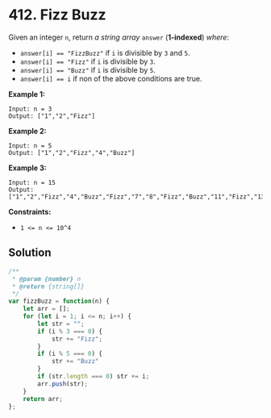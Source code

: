 # 412. Fizz Buzz

Given an integer `n`, return *a string array* `answer` (**1-indexed**) *where*:

- `answer[i] == "FizzBuzz"` if `i` is divisible by `3` and `5`.
- `answer[i] == "Fizz"` if `i` is divisible by `3`.
- `answer[i] == "Buzz"` if `i` is divisible by `5`.
- `answer[i] == i` if non of the above conditions are true.

 

**Example 1:**

```
Input: n = 3
Output: ["1","2","Fizz"]
```

**Example 2:**

```
Input: n = 5
Output: ["1","2","Fizz","4","Buzz"]
```

**Example 3:**

```
Input: n = 15
Output: ["1","2","Fizz","4","Buzz","Fizz","7","8","Fizz","Buzz","11","Fizz","13","14","FizzBuzz"]
```

 

**Constraints:**

- `1 <= n <= 10^4`

## Solution

```js
/**
 * @param {number} n
 * @return {string[]}
 */
var fizzBuzz = function(n) {
    let arr = [];
    for (let i = 1; i <= n; i++) {
        let str = "";
        if (i % 3 === 0) {
            str += "Fizz";
        }
        if (i % 5 === 0) {
            str += "Buzz"
        }
        if (str.length === 0) str += i;
        arr.push(str);
    }
    return arr;
};
```

